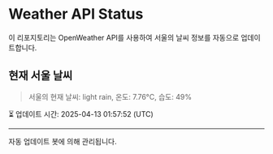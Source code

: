 
# Weather API Status

이 리포지토리는 OpenWeather API를 사용하여 서울의 날씨 정보를 자동으로 업데이트합니다.

## 현재 서울 날씨
> 서울의 현재 날씨: light rain, 온도: 7.76°C, 습도: 49%

⏳ 업데이트 시간: 2025-04-13 01:57:52 (UTC)

---
자동 업데이트 봇에 의해 관리됩니다.

